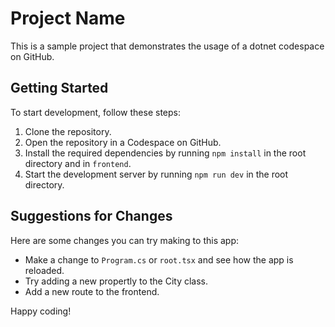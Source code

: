 # Project Name

This is a sample project that demonstrates the usage of a dotnet codespace on GitHub.

## Getting Started

To start development, follow these steps:

1. Clone the repository.
2. Open the repository in a Codespace on GitHub.
3. Install the required dependencies by running `npm install` in the root directory and in `frontend`.
4. Start the development server by running `npm run dev` in the root directory.

## Suggestions for Changes

Here are some changes you can try making to this app:

- Make a change to `Program.cs` or `root.tsx` and see how the app is reloaded.
- Try adding a new propertly to the City class.
- Add a new route to the frontend.



Happy coding!
